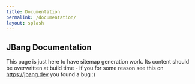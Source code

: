 ```yaml
---
title: Documentation
permalink: /documentation/
layout: splash
---
```


## JBang Documentation

This page is just here to have sitemap generation work. Its content should be overwritten at 
build time - if you for some reason see this on https://jbang.dev you found a bug :)



